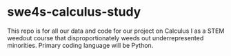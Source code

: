 # swe4s-calculus-study
This repo is for all our data and code for our project on Calculus I as a STEM weedout course that disproportionately weeds out underrepresented minorities. Primary coding language will be Python.
